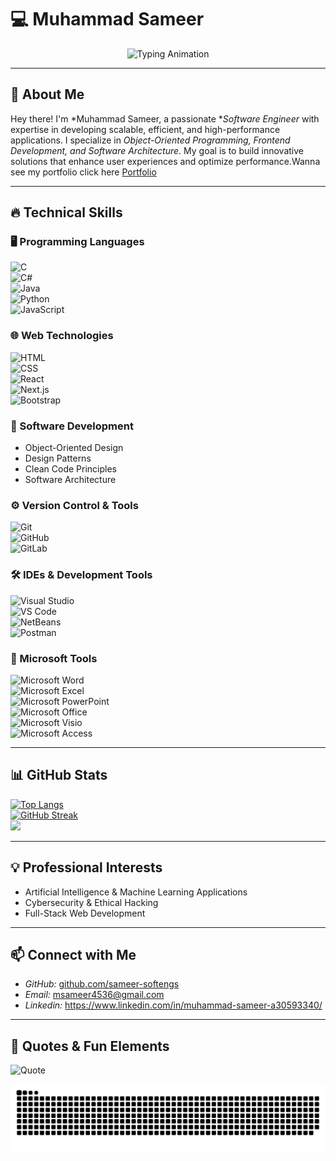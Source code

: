 # 💻 Muhammad Sameer 



<p align="center">
  <img src="https://readme-typing-svg.herokuapp.com?font=Fira+Code&size=22&pause=1000&color=0000&center=true&vCenter=true&width=500&height=50&lines=Unveilcode;Mastering++%7C+Software+Engineering;Tech+Enthusiast+%7C+Anime+Lover;Code+%7C+Football+%7C+CR7+Forever" alt="Typing Animation" />
</p>




---

## 🚀 About Me

Hey there! I'm *Muhammad Sameer, a passionate **Software Engineer* with expertise in developing scalable, efficient, and high-performance applications. I specialize in *Object-Oriented Programming, Frontend Development, and Software Architecture*. My goal is to build innovative solutions that enhance user experiences and optimize performance.Wanna see my portfolio click here [Portfolio](https://waleed-portfolio-omega.vercel.app/)

---

## 🔥 Technical Skills

### 🖥 Programming Languages
![C](https://img.shields.io/badge/C-00599C?style=flat-square&logo=c&logoColor=white)    
![C#](https://img.shields.io/badge/C%23-239120?style=flat-square&logo=c-sharp&logoColor=white)  
![Java](https://img.shields.io/badge/Java-007396?style=flat-square&logo=java&logoColor=white)  
![Python](https://img.shields.io/badge/Python-3776AB?style=flat-square&logo=python&logoColor=white)  
![JavaScript](https://img.shields.io/badge/JavaScript-F7DF1E?style=flat-square&logo=javascript&logoColor=black)

### 🌐 Web Technologies
![HTML](https://img.shields.io/badge/HTML5-E34F26?style=flat-square&logo=html5&logoColor=white)  
![CSS](https://img.shields.io/badge/CSS3-1572B6?style=flat-square&logo=css3&logoColor=white)  
![React](https://img.shields.io/badge/React-61DAFB?style=flat-square&logo=react&logoColor=black)  
![Next.js](https://img.shields.io/badge/Next.js-000000?style=flat-square&logo=next.js&logoColor=white)  
![Bootstrap](https://img.shields.io/badge/bootstrap-%23563D7C.svg?style=flat-square&logo=bootstrap&logoColor=white)

### 🧠 Software Development
- Object-Oriented Design  
- Design Patterns  
- Clean Code Principles  
- Software Architecture  

### ⚙ Version Control & Tools
![Git](https://img.shields.io/badge/Git-F05032?style=flat-square&logo=git&logoColor=white)  
![GitHub](https://img.shields.io/badge/GitHub-181717?style=flat-square&logo=github&logoColor=white)  
![GitLab](https://img.shields.io/badge/GitLab-FCA121?style=flat-square&logo=gitlab&logoColor=white)

### 🛠 IDEs & Development Tools
![Visual Studio](https://img.shields.io/badge/Visual%20Studio-5C2D91?style=flat-square&logo=visual%20studio&logoColor=white)  
![VS Code](https://img.shields.io/badge/VS%20Code-007ACC?style=flat-square&logo=visual-studio-code&logoColor=white)  
![NetBeans](https://img.shields.io/badge/NetBeans-1B6AC6?style=flat-square&logo=apache-netbeans-ide&logoColor=white)  
![Postman](https://img.shields.io/badge/Postman-FF6C37?style=flat-square&logo=postman&logoColor=white)

### 🧰 Microsoft Tools
![Microsoft Word](https://img.shields.io/badge/Microsoft_Word-2B579A?style=flat-square&logo=microsoft-word&logoColor=white)  
![Microsoft Excel](https://img.shields.io/badge/Microsoft_Excel-217346?style=flat-square&logo=microsoft-excel&logoColor=white)  
![Microsoft PowerPoint](https://img.shields.io/badge/Microsoft_PowerPoint-B7472A?style=flat-square&logo=microsoft-powerpoint&logoColor=white)  
![Microsoft Office](https://img.shields.io/badge/Microsoft_Office-D83B01?style=flat-square&logo=microsoft-office&logoColor=white)  
![Microsoft Visio](https://img.shields.io/badge/Microsoft_Visio-3955A3?style=flat-square&logo=microsoft-visio&logoColor=white)  
![Microsoft Access](https://img.shields.io/badge/Microsoft_Access-A4373A?style=flat-square&logo=microsoft-access&logoColor=white)

---

## 📊 GitHub Stats


[![Top Langs](https://github-readme-stats.vercel.app/api/top-langs/?username=sameer-softengs&layout=compact&theme=onedark)](https://github.com/anuraghazra/github-readme-stats)  
[![GitHub Streak](https://streak-stats.demolab.com/?user=sameer-softengs&theme=onedark)](https://github.com/sameer-softengs/github-readme-streak-stats)  
![](https://komarev.com/ghpvc/?username=weedu230&color=blue)

---

## 💡 Professional Interests

- Artificial Intelligence & Machine Learning Applications  
- Cybersecurity & Ethical Hacking  
- Full-Stack Web Development  

---

## 📫 Connect with Me

- *GitHub:* [github.com/sameer-softengs](https://github.com/sameer-softengs)  
- *Email:* msameer4536@gmail.com  
- *Linkedin:* https://www.linkedin.com/in/muhammad-sameer-a30593340/ 
---

## 🎯 Quotes & Fun Elements

![Quote](https://quotes-github-readme.vercel.app/api?type=horizontal&theme=onedark)  

<p align="center">
  <img src="https://raw.githubusercontent.com/Platane/snk/output/github-contribution-grid-snake.svg" alt="Moving Snake Animation">
</p>
